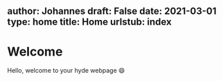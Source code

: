 author: Johannes
draft: False
date: 2021-03-01
type: home
title: Home
urlstub: index
---
# Welcome

Hello, welcome to your hyde webpage 😄

